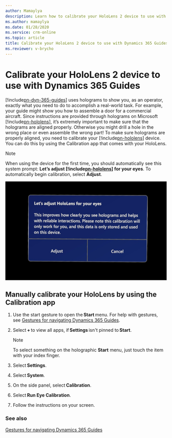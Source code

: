 ```yaml
---
author: Mamaylya
description: Learn how to calibrate your HoloLens 2 device to use with Dynamics 365 Guides so holograms appear in the right place.
ms.author: mamaylya
ms.date: 01/28/2020
ms.service: crm-online
ms.topic: article
title: Calibrate your HoloLens 2 device to use with Dynamics 365 Guides
ms.reviewer: v-brycho
---
```


# Calibrate your HoloLens 2 device to use with Dynamics 365 Guides

[!include[pn-dyn-365-guides](../includes/pn-dyn-365-guides.md)] uses holograms to show you, as an operator, exactly what you need to do to accomplish a real-world task. For example, your guide might show you how to assemble a door for a commercial aircraft. Since instructions are provided through holograms on Microsoft [!include[pn-hololens](../includes/pn-hololens.md)], it’s extremely important to make sure that the holograms are aligned properly. Otherwise you might drill a hole in the wrong place or even assemble the wrong part! To make sure holograms are properly aligned, you need to calibrate your [!include[pn-hololens](../includes/pn-hololens.md)] device. You can do this by using the Calibration app that comes with your HoloLens. 

>[!NOTE]
>When using the device for the first time, you should automatically see this system prompt: **Let’s adjust [!include[pn-hololens](../includes/pn-hololens.md)] for your eyes**. To automatically begin calibration, select **Adjust**.

![Adjust prompt](media/adjust-prompt-HL2-calibration.png "Adjust prompt")

## Manually calibrate your HoloLens by using the Calibration app 

1. Use the start gesture to open the **Start** menu. For help with gestures, see [Gestures for navigating Dynamics 365 Guides](operator-gestures.md).

2. Select **+** to view all apps, if **Settings** isn't pinned to **Start**. 

    >[!NOTE]
    >To select something on the holographic **Start** menu, just touch the item with your index finger.

3. Select **Settings**. 

4. Select **System**. 

5. On the side panel, select **Calibration**. 

6. Select **Run Eye Calibration**. 

7. Follow the instructions on your screen. 

### See also

[Gestures for navigating Dynamics 365 Guides](operator-gestures-HL2.md)
